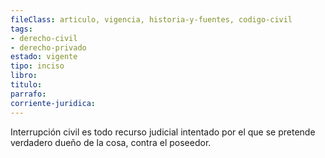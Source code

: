 ```yaml
---
fileClass: articulo, vigencia, historia-y-fuentes, codigo-civil
tags:
- derecho-civil
- derecho-privado
estado: vigente
tipo: inciso
libro:
titulo:
parrafo:
corriente-juridica:
---
```

Interrupción civil es todo recurso judicial intentado por el que se pretende verdadero dueño de la cosa, contra el poseedor.